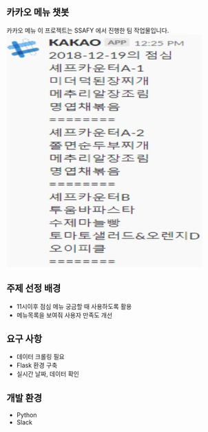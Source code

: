 카카오 메뉴 챗봇
---
카카오 메뉴 
이 프로젝트는 SSAFY 에서 진행한 팀 작업물입니다.
![result](./image/result.jpg)

주제 선정 배경
---
* 11시이후 점심 메뉴 궁금할 때 사용하도록 활용
* 메뉴목록을 보여줘 사용자 만족도 개선

## 요구 사항

* 데이터 크롤링 필요
* Flask 환경 구축 
* 실시간 날짜, 데이터 확인

## 개발 환경

* Python 
* Slack